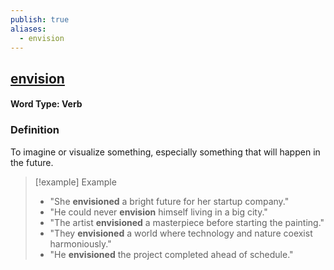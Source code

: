 ```yaml
---
publish: true
aliases:
  - envision
---
```


## [envision](https://dictionary.cambridge.org/dictionary/english/envision)
#### Word Type: Verb

### Definition
To imagine or visualize something, especially something that will happen in the future.

> [!example] Example
> 
> - "She **envisioned** a bright future for her startup company."
> - "He could never **envision** himself living in a big city."
> - "The artist **envisioned** a masterpiece before starting the painting."
> - "They **envisioned** a world where technology and nature coexist harmoniously."
> - "He **envisioned** the project completed ahead of schedule."